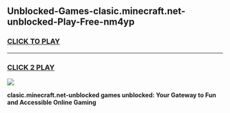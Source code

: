 
## Unblocked-Games-clasic.minecraft.net-unblocked-Play-Free-nm4yp
<h3>
<a href="https://premium76.site?title=clasic.minecraft.net-unblocked&ref=23A">CLICK TO PLAY</a></h3>
<hr>

<h3>
<a href="https://premium76.site?title=clasic.minecraft.net-unblocked&ref=23A">CLICK 2 PLAY</a>
  
</h3>

<a href="https://premium76.site?title=clasic.minecraft.net-unblocked&ref=23A"><img src="https://clearcache.store/games.png"></a>


**clasic.minecraft.net-unblocked games unblocked: Your Gateway to Fun and Accessible Online Gaming**
